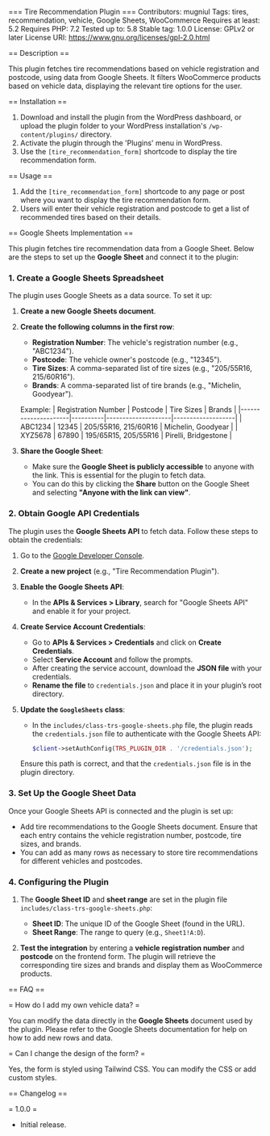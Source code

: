 === Tire Recommendation Plugin ===
Contributors: mugniul
Tags: tires, recommendation, vehicle, Google Sheets, WooCommerce
Requires at least: 5.2
Requires PHP: 7.2
Tested up to: 5.8
Stable tag: 1.0.0
License: GPLv2 or later
License URI: https://www.gnu.org/licenses/gpl-2.0.html

== Description ==

This plugin fetches tire recommendations based on vehicle registration and postcode, using data from Google Sheets. It filters WooCommerce products based on vehicle data, displaying the relevant tire options for the user.

== Installation ==

1. Download and install the plugin from the WordPress dashboard, or upload the plugin folder to your WordPress installation's `/wp-content/plugins/` directory.
2. Activate the plugin through the 'Plugins' menu in WordPress.
3. Use the `[tire_recommendation_form]` shortcode to display the tire recommendation form.

== Usage ==

1. Add the `[tire_recommendation_form]` shortcode to any page or post where you want to display the tire recommendation form.
2. Users will enter their vehicle registration and postcode to get a list of recommended tires based on their details.

== Google Sheets Implementation ==

This plugin fetches tire recommendation data from a Google Sheet. Below are the steps to set up the **Google Sheet** and connect it to the plugin:

### 1. Create a Google Sheets Spreadsheet

The plugin uses Google Sheets as a data source. To set it up:

1. **Create a new Google Sheets document**.
2. **Create the following columns in the first row**:
   - **Registration Number**: The vehicle's registration number (e.g., "ABC1234").
   - **Postcode**: The vehicle owner's postcode (e.g., "12345").
   - **Tire Sizes**: A comma-separated list of tire sizes (e.g., "205/55R16, 215/60R16").
   - **Brands**: A comma-separated list of tire brands (e.g., "Michelin, Goodyear").

   Example:
   | Registration Number | Postcode | Tire Sizes         | Brands            |
   |---------------------|----------|--------------------|-------------------|
   | ABC1234             | 12345    | 205/55R16, 215/60R16 | Michelin, Goodyear |
   | XYZ5678             | 67890    | 195/65R15, 205/55R16 | Pirelli, Bridgestone |

3. **Share the Google Sheet**:
   - Make sure the **Google Sheet is publicly accessible** to anyone with the link. This is essential for the plugin to fetch data.
   - You can do this by clicking the **Share** button on the Google Sheet and selecting **"Anyone with the link can view"**.

### 2. Obtain Google API Credentials

The plugin uses the **Google Sheets API** to fetch data. Follow these steps to obtain the credentials:

1. Go to the [Google Developer Console](https://console.developers.google.com/).
2. **Create a new project** (e.g., "Tire Recommendation Plugin").
3. **Enable the Google Sheets API**:
   - In the **APIs & Services > Library**, search for "Google Sheets API" and enable it for your project.
4. **Create Service Account Credentials**:
   - Go to **APIs & Services > Credentials** and click on **Create Credentials**.
   - Select **Service Account** and follow the prompts.
   - After creating the service account, download the **JSON file** with your credentials.
   - **Rename the file** to `credentials.json` and place it in your plugin’s root directory.
5. **Update the `GoogleSheets` class**:
   - In the `includes/class-trs-google-sheets.php` file, the plugin reads the `credentials.json` file to authenticate with the Google Sheets API:
   
     ```php
     $client->setAuthConfig(TRS_PLUGIN_DIR . '/credentials.json');
     ```

   Ensure this path is correct, and that the `credentials.json` file is in the plugin directory.

### 3. Set Up the Google Sheet Data

Once your Google Sheets API is connected and the plugin is set up:

- Add tire recommendations to the Google Sheets document. Ensure that each entry contains the vehicle registration number, postcode, tire sizes, and brands.
- You can add as many rows as necessary to store tire recommendations for different vehicles and postcodes.

### 4. Configuring the Plugin

1. The **Google Sheet ID** and **sheet range** are set in the plugin file `includes/class-trs-google-sheets.php`:
   - **Sheet ID**: The unique ID of the Google Sheet (found in the URL).
   - **Sheet Range**: The range to query (e.g., `Sheet1!A:D`).

2. **Test the integration** by entering a **vehicle registration number** and **postcode** on the frontend form. The plugin will retrieve the corresponding tire sizes and brands and display them as WooCommerce products.

== FAQ ==

= How do I add my own vehicle data? =

You can modify the data directly in the **Google Sheets** document used by the plugin. Please refer to the Google Sheets documentation for help on how to add new rows and data.

= Can I change the design of the form? =

Yes, the form is styled using Tailwind CSS. You can modify the CSS or add custom styles.

== Changelog ==

= 1.0.0 =
* Initial release.

